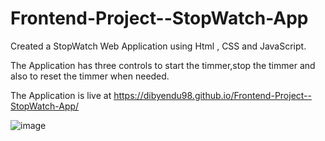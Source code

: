 # Frontend-Project--StopWatch-App


Created a StopWatch Web Application using Html , CSS and JavaScript. 

The Application has three controls to start the timmer,stop the timmer and also to reset the timmer when needed.

The Application is live at https://dibyendu98.github.io/Frontend-Project--StopWatch-App/


![image](https://user-images.githubusercontent.com/44119508/230912559-3b4343b8-a221-4f10-a867-9023cff8966e.png)

